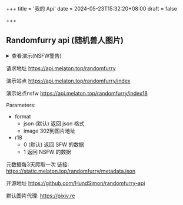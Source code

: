 +++
title = '我的 Api'
date = 2024-05-23T15:32:20+08:00
draft = false

+++

## Randomfurry api (随机兽人图片)

<details>
  <summary>查看演示(NSFW警告)</summary>
  <div style="display: flex; gap: 10px;">
    <img src="https://api.melaton.top/randomfurry/?format=image" style="object-fit: contain; width: 30%;">
    <p>SFW</p>
    <img src="https://api.melaton.top/randomfurry/?format=image&r18=1" style="object-fit: contain; width: 30%;">
    <p>NSFW</p>
  </div>
</details>

请求地址 https://api.melaton.top/randomfurry

演示站点 https://api.melaton.top/randomfurry/index

演示站点nsfw https://api.melaton.top/randomfurry/index18

Parameters:

- format 
  - json (默认) 返回 json 格式
  - image 302到图片地址
- r18
  - 0 (默认) 返回 SFW 的数据
  - 1 返回 NSFW 的数据

元数据每3天爬取一次 链接: https://static.melaton.top/randomfurry/metadata.json

开源地址 https://github.com/HundSimon/randomfurry-api

默认图片代理: https://pixiv.re
